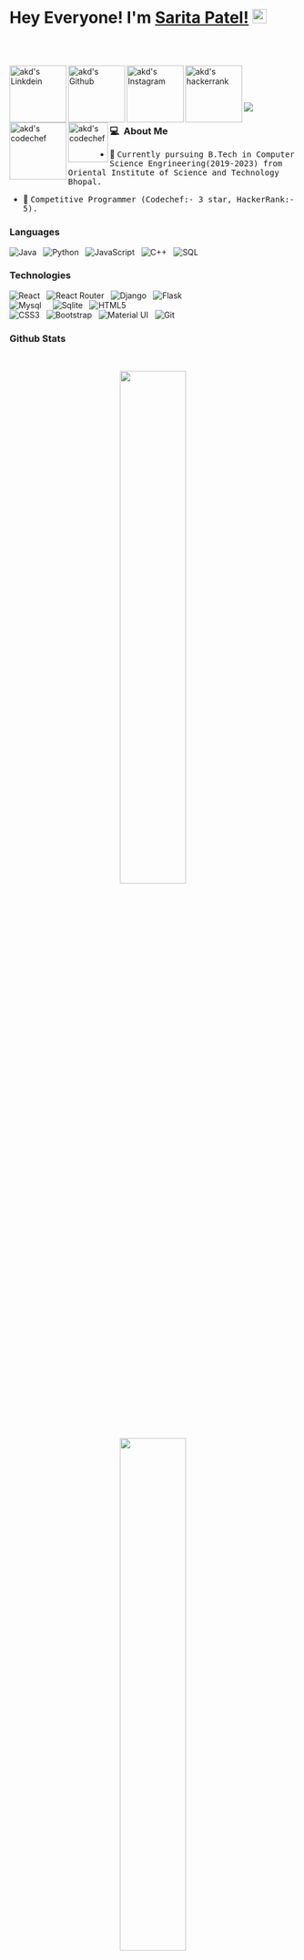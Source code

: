 # Hey Everyone! I'm [Sarita Patel!](https://github.com/saritapatel8770) <img src="https://github.com/himanshusharma89/himanshusharma89/blob/master/Hi.gif" width="25px">
<br><br>

<a href="https://www.linkedin.com/in/sarita-patel-159009181/">
  <img align="left" alt="akd's Linkdein" width="100px" src="https://img.shields.io/badge/Linkedin-0A66C2?style=for-the-badge&logo=Linkedin&logoColor=white" />
</a>
<a href="https://github.com/saritapatel8770)">
  <img align="left" alt="akd's Github" width="100px" src="https://img.shields.io/badge/Github-181717?style=for-the-badge&logo=Github&logoColor=white" />
</a>
<a href="https://www.instagram.com/_sarita_8770/">
  <img align="left" alt="akd's Instagram" width="100px" src="https://img.shields.io/badge/Instagram-E4405F?style=for-the-badge&logo=instagram&logoColor=white" />
</a>

<a href="https://www.hackerrank.com/saritapatel8770?hr_r=1">
  <img align="left" alt="akd's hackerrank" width="100px" src="https://img.shields.io/badge/HackerRank-2EC866?style=for-the-badge&logo=HackerRank&logoColor=black" />
</a>
<a href="https://www.codechef.com/users/sarita_8770">
  <img align="left" alt="akd's codechef" width="100px" src="https://img.shields.io/badge/Codechef-5B4638?style=for-the-badge&logo=CodeChef&logoColor=white" />
</a>
<a href="mailto:saritapatel8770@gmail.com">
  <img align="left" alt="akd's codechef" width="70px" src="https://img.shields.io/badge/Gmail-EA4335?style=for-the-badge&logo=Gmail&logoColor=white" />
</a>

<br><br><br>

![](https://github.com/amandewatnitrr/amandewatnitrr/blob/main/header_.png)



### 💻 &nbsp;About Me 

- 👷 <samp>Currently pursuing B.Tech in Computer Science Engrineering(2019-2023) from Oriental Institute of Science and Technology Bhopal.

- 🥇 <samp>Competitive Programmer (Codechef:- 3 star, HackerRank:- 5).



### Languages

![Java](https://img.shields.io/badge/Java-yellow?style=for-the-badge&logo=Java&logoColor=white)&nbsp;&nbsp;
![Python](https://img.shields.io/badge/Python-skyblue?style=for-the-badge&logo=Python&logoColor=white)&nbsp;&nbsp;
![JavaScript](https://img.shields.io/badge/-JavaScript-orange?style=for-the-badge&logo=JavaScript&logoColor=white)&nbsp;&nbsp;
![C++](https://img.shields.io/badge/C++-00599C?style=for-the-badge&logo=c%2B%2B&logoColor=white)&nbsp;&nbsp;
![SQL](https://img.shields.io/badge/-SQL-green?style=for-the-badge&logo=MySQL&logoColor=white)&nbsp;&nbsp;


### Technologies

![React](https://img.shields.io/badge/React-333333?style=for-the-badge&logo=react&logoColor=white)&nbsp;&nbsp;
![React Router](https://img.shields.io/badge/React_Router-333333?style=for-the-badge&logo=react-router&logoColor=white)&nbsp;&nbsp;
![Django](https://img.shields.io/badge/Django-333333?style=for-the-badge&logo=django&logoColor=white)&nbsp;&nbsp;
![Flask](https://img.shields.io/badge/Flask-333333?style=for-the-badge&logo=flask&logoColor=white)&nbsp;&nbsp;
<br>
![Mysql](https://img.shields.io/badge/MySQL-333333?style=for-the-badge&logo=mysql&logoColor=white)&nbsp;&nbsp;&nbsp;&nbsp;
![Sqlite](https://img.shields.io/badge/SQLite-333333?style=for-the-badge&logo=sqlite&logoColor=white)&nbsp;&nbsp;
![HTML5](https://img.shields.io/badge/HTML5-333333?style=for-the-badge&logo=html5&logoColor=white)&nbsp;&nbsp;
<br>
![CSS3](https://img.shields.io/badge/CSS3-333333?style=for-the-badge&logo=css3&logoColor=white)&nbsp;&nbsp;
![Bootstrap](https://img.shields.io/badge/Bootstrap-333333?style=for-the-badge&logo=bootstrap&logoColor=white)&nbsp;&nbsp;
![Material UI](https://img.shields.io/badge/Material--UI-333333?style=for-the-badge&logo=material-ui&logoColor=white)&nbsp;&nbsp;
![Git](https://img.shields.io/badge/Git-333333?style=for-the-badge&logo=Git&logoColor=white)&nbsp;&nbsp;
<br>

### Github Stats
<br>
<p align="center">
  <a href="https://github.com/saritapatel8770"><span>
    <img height="48%" src="https://github-readme-stats.vercel.app/api?username=saritapatel8770&count_private=true&show_icons=true&theme=radical&&include_all_commits=true"/>
    <br>
    <img width="48%" src="https://github-readme-streak-stats.herokuapp.com/?user=saritapatel8770&theme=radical" />
    <br>
    <img height="180em" src="https://github-readme-stats-eight-theta.vercel.app/api/top-langs/?username=saritapatel8770&hide=html,css,javascript,scss&layout=compact&langs_count=8&theme=radical"/>
    <br>
    <img align="center" src="https://github-profile-summary-cards.vercel.app/api/cards/profile-details?username=saritapatel8770&theme=dracula" />
    </span></a>
</p>


<br>

### 🏆 GitHub Profile Trophy:
<p align="center">
<a href="https://github.com/ryo-ma/github-profile-trophy">
  <img width=800 src="https://github-profile-trophy.vercel.app/?username=Rohit0301&column=8&theme=onedark&no-frame=true&no-bg=true"/>
</a>
</p>

<br>


![image](https://github.com/soriano-dev/soriano-dev/blob/master/dino.gif)
